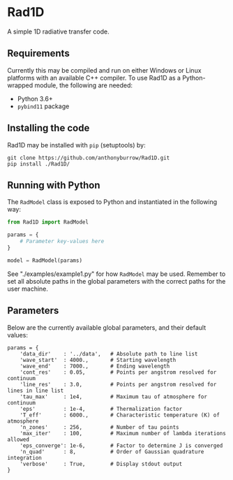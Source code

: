 # Rad1D

A simple 1D radiative transfer code.

## Requirements

Currently this may be compiled and run on either Windows or Linux platforms
with an available C++ compiler. To use Rad1D as a Python-wrapped module, the
following are needed:

* Python 3.6+
* `pybind11` package

## Installing the code

Rad1D may be installed with `pip` (setuptools) by:

```
git clone https://github.com/anthonyburrow/Rad1D.git
pip install ./Rad1D/
```

## Running with Python

The `RadModel` class is exposed to Python and instantiated in the following
way:

```python
from Rad1D import RadModel

params = {
    # Parameter key-values here
}

model = RadModel(params)
```

See "./examples/example1.py" for how `RadModel` may be used. Remember to set
all absolute paths in the global parameters with the correct paths for the user
machine.

## Parameters

Below are the currently available global parameters, and their default values:
```
params = {
    'data_dir'    : '../data',   # Absolute path to line list
    'wave_start'  : 4000.,       # Starting wavelength
    'wave_end'    : 7000.,       # Ending wavelength
    'cont_res'    : 0.05,        # Points per angstrom resolved for continuum
    'line_res'    : 3.0,         # Points per angstrom resolved for lines in line list
    'tau_max'     : 1e4,         # Maximum tau of atmosphere for continuum
    'eps'         : 1e-4,        # Thermalization factor
    'T_eff'       : 6000.,       # Characteristic temperature (K) of atmosphere
    'n_zones'     : 256,         # Number of tau points
    'max_iter'    : 100,         # Maximum number of lambda iterations allowed
    'eps_converge': 1e-6,        # Factor to determine J is converged
    'n_quad'      : 8,           # Order of Gaussian quadrature integration
    'verbose'     : True,        # Display stdout output
}
```